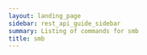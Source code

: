 ```yaml
---
layout: landing_page
sidebar: rest_api_guide_sidebar
summary: Listing of commands for smb
title: smb
---
```

